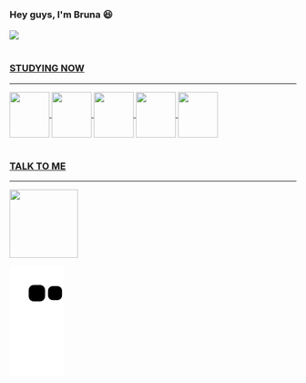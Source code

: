 ### Hey guys, I'm Bruna 😆
<div>
  <a href="https://github.com/BrunaMoraisMenezes">
  <img align="center" src="https://github.com/BrunaMoraisMenezes/BrunaMoraisMenezes/assets/58346646/12c914ec-47b7-47f4-b17e-3b276c809bbf">
</div>
<br>

### STUDYING NOW
<div>
  <hr color="black">
    <img align="center" height=80 width=70 src="https://cdn.jsdelivr.net/gh/devicons/devicon/icons/html5/html5-original.svg">
    <img align="center" height=80 width=70 src="https://cdn.jsdelivr.net/gh/devicons/devicon/icons/typescript/typescript-original.svg" />
    <img align="center" height=80 width=70 src="https://cdn.jsdelivr.net/gh/devicons/devicon/icons/angularjs/angularjs-original.svg" />
    <img align="center" height=80 width=70 src="https://cdn.jsdelivr.net/gh/devicons/devicon/icons/csharp/csharp-original.svg" />
    <img align="center" height=80 width=70 src="https://cdn.jsdelivr.net/gh/devicons/devicon/icons/amazonwebservices/amazonwebservices-original-wordmark.svg" />
 </div>
 <br>

### TALK TO ME
 <div>
    <hr color="black">
      <a href="https://www.linkedin.com/in/bruna-morais-menezes-8725b9219"><img align="center" height=120 width=120 src="https://cdn.jsdelivr.net/gh/devicons/devicon/icons/linkedin/linkedin-original-wordmark.svg" target="_blank"></a> 
   
   ![Snake animation](https://github.com/BrunaMoraisMenezes/BrunaMoraisMenezes/blob/output/github-contribution-grid-snake.svg)
</div>

<!--
**BrunaMoraisMenezes/BrunaMoraisMenezes** is a ✨ _special_ ✨ repository because its `README.md` (this file) appears on your GitHub profile.

Here are some ideas to get you started:

- 🔭 I’m currently working on ...
- 🌱 I’m currently learning ...
- 👯 I’m looking to collaborate on ...
- 🤔 I’m looking for help with ...
- 💬 Ask me about ...
- 📫 How to reach me: ...
- 😄 Pronouns: ...
- ⚡ Fun fact: ...
-->
